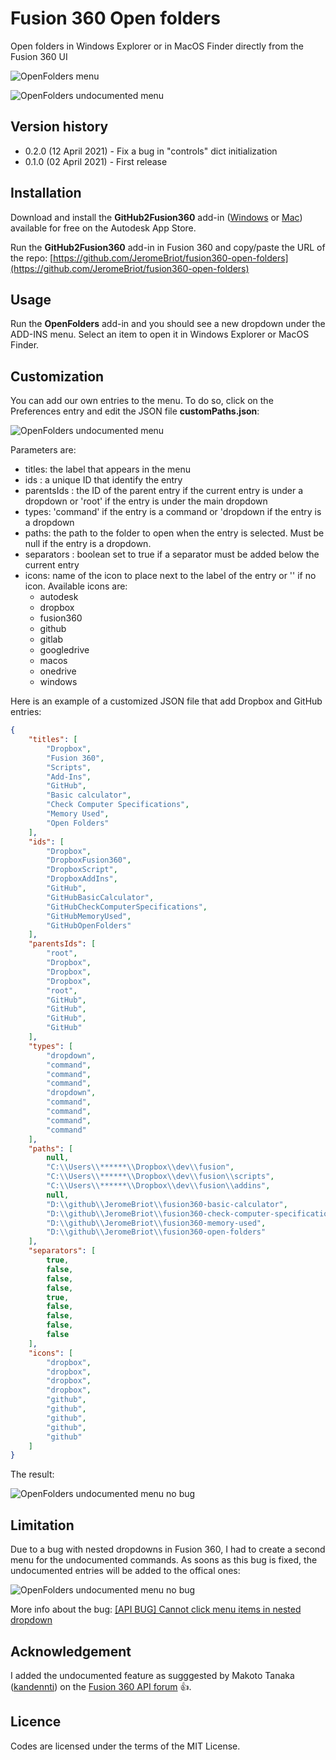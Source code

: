 # Fusion 360 Open folders
Open folders in Windows Explorer or in MacOS Finder directly from the Fusion 360 UI

![OpenFolders menu](./images/fusion-360-open-folders-01.png)

![OpenFolders undocumented menu](./images/fusion-360-open-folders-03.png)

## Version history

- 0.2.0 (12 April 2021) - Fix a bug in "controls" dict initialization
- 0.1.0 (02 April 2021) - First release

## Installation

Download and install the **GitHub2Fusion360** add-in ([Windows](https://apps.autodesk.com/FUSION/fr/Detail/Index?id=789800822168335025&appLang=en&os=Win64) or [Mac](https://apps.autodesk.com/FUSION/fr/Detail/Index?id=789800822168335025&os=Mac&appLang=en)) available for free on the Autodesk App Store.

Run the **GitHub2Fusion360** add-in in Fusion 360 and copy/paste the URL of the repo: [https://github.com/JeromeBriot/fusion360-open-folders](https://github.com/JeromeBriot/fusion360-open-folders)

## Usage

Run the **OpenFolders** add-in and you should see a new dropdown under the ADD-INS menu. Select an item to open it in Windows Explorer or MacOS Finder.

## Customization

You can add our own entries to the menu. To do so, click on the Preferences entry and edit the JSON file **customPaths.json**:

![OpenFolders undocumented menu](./images/fusion-360-open-folders-05.png)

Parameters are:
* titles: the label that appears in the menu
* ids : a unique ID that identify the entry
* parentsIds : the ID of the parent entry if the current entry is under a dropdown or 'root' if the entry is under the main dropdown
* types: 'command' if the entry is a command or 'dropdown if the entry is a dropdown
* paths: the path to the folder to open when the entry is selected. Must be null if the entry is a dropdown.
* separators : boolean set to true if a separator must be added below the current entry
* icons: name of the icon to place next to the label of the entry or '' if no icon. Available icons are:
    * autodesk
    * dropbox
    * fusion360
    * github
    * gitlab
    * googledrive
    * macos
    * onedrive
    * windows

Here is an example of a customized JSON file that add Dropbox and GitHub entries:
```json
{
	"titles": [
		"Dropbox",
		"Fusion 360",
		"Scripts",
		"Add-Ins",
		"GitHub",
		"Basic calculator",
		"Check Computer Specifications",
		"Memory Used",
		"Open Folders"
	],
	"ids": [
		"Dropbox",
		"DropboxFusion360",
		"DropboxScript",
		"DropboxAddIns",
		"GitHub",
		"GitHubBasicCalculator",
		"GitHubCheckComputerSpecifications",
		"GitHubMemoryUsed",
		"GitHubOpenFolders"
	],
	"parentsIds": [
		"root",
		"Dropbox",
		"Dropbox",
		"Dropbox",
		"root",
		"GitHub",
		"GitHub",
		"GitHub",
		"GitHub"
	],
	"types": [
		"dropdown",
		"command",
		"command",
		"command",
		"dropdown",
		"command",
		"command",
		"command",
		"command"
	],
	"paths": [
		null,
		"C:\\Users\\******\\Dropbox\\dev\\fusion",
		"C:\\Users\\******\\Dropbox\\dev\\fusion\\scripts",
		"C:\\Users\\******\\Dropbox\\dev\\fusion\\addins",
		null,
		"D:\\github\\JeromeBriot\\fusion360-basic-calculator",
		"D:\\github\\JeromeBriot\\fusion360-check-computer-specifications",
		"D:\\github\\JeromeBriot\\fusion360-memory-used",
		"D:\\github\\JeromeBriot\\fusion360-open-folders"
	],
	"separators": [
		true,
		false,
		false,
		false,
		true,
		false,
		false,
		false,
		false
	],
	"icons": [
		"dropbox",
		"dropbox",
		"dropbox",
		"dropbox",
		"github",
		"github",
		"github",
		"github",
		"github"
	]
}
```

The result:

![OpenFolders undocumented menu no bug](./images/fusion-360-open-folders-02.png)

## Limitation

Due to a bug with nested dropdowns in Fusion 360, I had to create a second menu for the undocumented commands. As soons as this bug is fixed, the undocumented entries will be added to the offical ones:

![OpenFolders undocumented menu no bug](./images/fusion-360-open-folders-04.png)

More info about the bug: [[API BUG] Cannot click menu items in nested dropdown](https://forums.autodesk.com/t5/fusion-360-api-and-scripts/api-bug-cannot-click-menu-items-in-nested-dropdown/m-p/9669144#M10876)

## Acknowledgement
I added the undocumented feature as sugggested by Makoto Tanaka ([kandennti](https://forums.autodesk.com/t5/user/viewprofilepage/user-id/3787950)) on the [Fusion 360 API forum](https://forums.autodesk.com/t5/fusion-360-api-and-scripts/color-effect-for-head-up-display/m-p/10203555/highlight/true#M12997) :+1:.

## Licence

Codes are licensed under the terms of the MIT License.